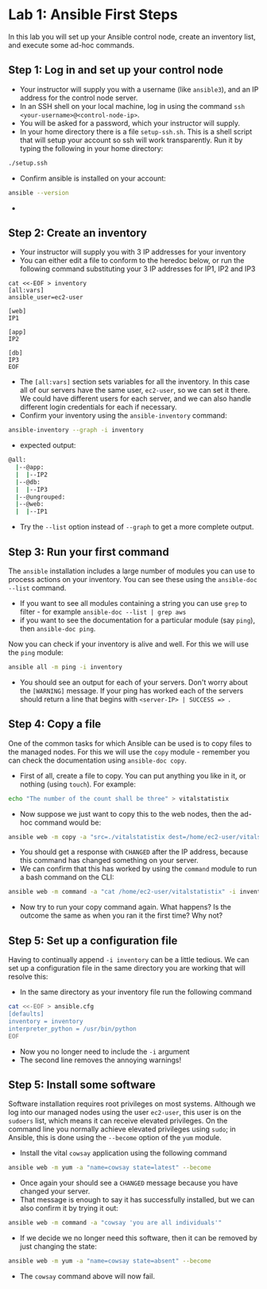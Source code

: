 # Lab 1: Ansible First Steps
In this lab you will set up your Ansible control node, create an inventory list, and execute some ad-hoc commands.

## Step 1: Log in and set up your control node
- Your instructor will supply you with a username (like ``ansible3``), and an IP address for the control node server. 
- In an SSH shell on your local machine, log in using the command ``ssh <your-username>@<control-node-ip>``. 
- You will be asked for a password, which your instructor will supply.
- In your home directory there is a file ``setup-ssh.sh``. This is a shell script that will setup your account so ssh will work transparently. Run it by typing the following in your home directory:
```bash
./setup.ssh
```
- Confirm ansible is installed on your account:
```bash
ansible --version
```
- 


## Step 2: Create an inventory
- Your instructor will supply you with 3 IP addresses for your inventory
- You can either edit a file to conform to the heredoc below, or run the following command substituting your 3 IP addresses for IP1, IP2 and IP3

```
cat <<-EOF > inventory
[all:vars]
ansible_user=ec2-user

[web]
IP1

[app]
IP2

[db]
IP3
EOF
```
- The ``[all:vars]`` section sets variables for all the inventory. In this case all of our servers have the same user, ``ec2-user``, so we can set it there. We could have different users for each server, and we can also handle different login credentials for each if necessary. 
- Confirm your inventory using the ``ansible-inventory`` command:

```bash
ansible-inventory --graph -i inventory
```
- expected output:

```bash
@all:
  |--@app:
  |  |--IP2
  |--@db:
  |  |--IP3
  |--@ungrouped:
  |--@web:
  |  |--IP1
  ```
  - Try the ``--list`` option instead of ``--graph`` to get a more complete output.

## Step 3: Run your first command
The ``ansible`` installation includes a large number of modules you can use to process actions on your inventory. You can see these using the ``ansible-doc --list`` command.
- If you want to see all modules containing a string you can use ``grep`` to filter - for example ``ansible-doc --list | grep aws``
- if you want to see the documentation for a particular module (say ``ping``), then ``ansible-doc ping``.

Now you can check if your inventory is alive and well. For this we will use the ``ping`` module:

```bash
ansible all -m ping -i inventory
```
- You should see an output for each of your servers. Don't worry about the ``[WARNING]`` message. If your ping has worked each of the servers should return a line that begins with ``<server-IP> | SUCCESS => ``. 

## Step 4: Copy a file  
One of the common tasks for which Ansible can be used is to copy files to the managed nodes. For this we will use the ``copy`` module - remember you can check the documentation using ``ansible-doc copy``.

- First of all, create a file to copy. You can put anything you like in it, or nothing (using ``touch``). For example:

```bash
echo "The number of the count shall be three" > vitalstatistix
```

- Now suppose we just want to copy this to the web nodes, then the ad-hoc command would be:

```bash
ansible web -m copy -a "src=./vitalstatistix dest=/home/ec2-user/vitalstatistix" -i inventory
```

- You should get a response with ``CHANGED`` after the IP address, because this command has changed something on your server. 
- We can confirm that this has worked by using the ``command`` module to run a bash command on the CLI:

```bash
ansible web -m command -a "cat /home/ec2-user/vitalstatistix" -i inventory
```

- Now try to run your copy command again. What happens? Is the outcome the same as when you ran it the first time? Why not?

## Step 5: Set up a configuration file
Having to continually append ``-i inventory`` can be a little tedious. We can set up a configuration file in the same directory you are working that will resolve this:

- In the same directory as your inventory file run the following command

```bash
cat <<-EOF > ansible.cfg
[defaults]
inventory = inventory
interpreter_python = /usr/bin/python
EOF
```
- Now you no longer need to include the ``-i`` argument
- The second line removes the annoying warnings!
## Step 5: Install some software
Software installation requires root privileges on most systems. Although we log into our managed nodes using the user ``ec2-user``, this user is on the ``sudoers`` list, which means it can receive elevated privileges. 
On the command line you normally achieve elevated privileges using ``sudo``; in Ansible, this is done using the ``--become`` option of the ``yum`` module. 

- Install the vital ``cowsay`` application using the following command

```bash
ansible web -m yum -a "name=cowsay state=latest" --become
```
- Once again your should see a ``CHANGED`` message because you have changed your server.
- That message is enough to say it has successfully installed, but we can also confirm it by trying it out:

```bash
ansible web -m command -a "cowsay 'you are all individuals'" 
```

- If we decide we no longer need this software, then it can be removed by just changing the state:

```bash
ansible web -m yum -a "name=cowsay state=absent" --become
```

- The ``cowsay`` command above will now fail.



